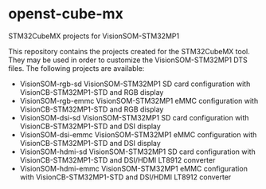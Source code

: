 # openst-cube-mx
STM32CubeMX projects for VisionSOM-STM32MP1

This repository contains the projects created for the STM32CubeMX tool. They may be used in order to customize the VisionSOM-STM32MP1 DTS files. The following projects are available:

* VisionSOM-rgb-sd    VisionSOM-STM32MP1 SD card configuration with VisionCB-STM32MP1-STD and RGB display
* VisionSOM-rgb-emmc  VisionSOM-STM32MP1 eMMC configuration with VisionCB-STM32MP1-STD and RGB display
* VisionSOM-dsi-sd    VisionSOM-STM32MP1 SD card configuration with VisionCB-STM32MP1-STD and DSI display
* VisionSOM-dsi-emmc  VisionSOM-STM32MP1 eMMC configuration with VisionCB-STM32MP1-STD and DSI display
* VisionSOM-hdmi-sd   VisionSOM-STM32MP1 SD card configuration with VisionCB-STM32MP1-STD and DSI/HDMI LT8912 converter
* VisionSOM-hdmi-emmc VisionSOM-STM32MP1 eMMC configuration with VisionCB-STM32MP1-STD and DSI/HDMI LT8912 converter

